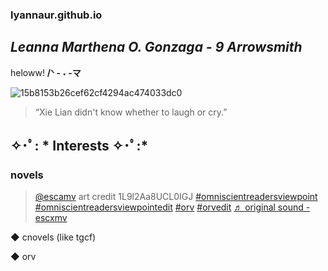 ### lyannaur.github.io
## *Leanna Marthena O. Gonzaga - 9 Arrowsmith*

heloww! **/ᐠ - ˕ -マ**

![15b8153b26cef62cf4294ac474033dc0](https://user-images.githubusercontent.com/122426686/212521253-046e3c15-6cac-4477-a37b-9ded7e94a39e.jpg)
> “Xie Lian didn't know whether to laugh or cry.”

##  ✧･ﾟ: * Interests ✧･ﾟ:*

### novels

<blockquote class="tiktok-embed" cite="https://www.tiktok.com/@escamv/video/7133644525498617094" data-video-id="7133644525498617094" style="max-width: 605px;min-width: 325px;" > <section> <a target="_blank" title="@escamv" href="https://www.tiktok.com/@escamv?refer=embed">@escamv</a> art credit 1L9l2Aa8UCL0IGJ <a title="omniscientreadersviewpoint" target="_blank" href="https://www.tiktok.com/tag/omniscientreadersviewpoint?refer=embed">#omniscientreadersviewpoint</a> <a title="omniscientreadersviewpointedit" target="_blank" href="https://www.tiktok.com/tag/omniscientreadersviewpointedit?refer=embed">#omniscientreadersviewpointedit</a> <a title="orv" target="_blank" href="https://www.tiktok.com/tag/orv?refer=embed">#orv</a> <a title="orvedit" target="_blank" href="https://www.tiktok.com/tag/orvedit?refer=embed">#orvedit</a> <a target="_blank" title="♬ original sound - escxmv" href="https://www.tiktok.com/music/original-sound-7133644528095202053?refer=embed">♬ original sound - escxmv</a> </section> </blockquote> <script async src="https://www.tiktok.com/embed.js"></script>

◆ cnovels (like tgcf)

◆ orv


